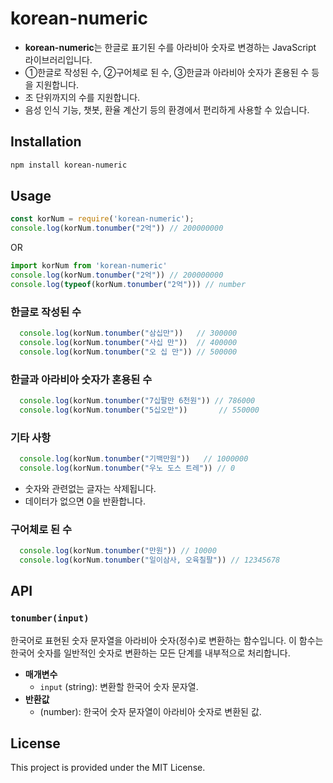 # korean-numeric
- **korean-numeric**는 한글로 표기된 수를 아라비아 숫자로 변경하는 JavaScript 라이브러리입니다.
- ①한글로 작성된 수, ②구어체로 된 수, ③한글과 아라비아 숫자가 혼용된 수 등을 지원합니다.
- 조 단위까지의 수를 지원합니다.
- 음성 인식 기능, 챗봇, 환율 계산기 등의 환경에서 편리하게 사용할 수 있습니다.

## Installation

```bash
npm install korean-numeric
```

## Usage
```javascript
const korNum = require('korean-numeric');
console.log(korNum.tonumber("2억")) // 200000000
```
OR
```javascript
import korNum from 'korean-numeric'
console.log(korNum.tonumber("2억")) // 200000000
console.log(typeof(korNum.tonumber("2억"))) // number
```
### 한글로 작성된 수
```javascript
  console.log(korNum.tonumber("삼십만"))   // 300000
  console.log(korNum.tonumber("사십 만"))  // 400000
  console.log(korNum.tonumber("오 십 만")) // 500000
```
### 한글과 아라비아 숫자가 혼용된 수
```javascript
  console.log(korNum.tonumber("7십팔만 6천원")) // 786000
  console.log(korNum.tonumber("5십오만"))       // 550000
```
### 기타 사항
```javascript
  console.log(korNum.tonumber("기백만원"))   // 1000000
  console.log(korNum.tonumber("우노 도스 트레")) // 0
```
- 숫자와 관련없는 글자는 삭제됩니다.
- 데이터가 없으면 0을 반환합니다.
### 구어체로 된 수
```javascript
  console.log(korNum.tonumber("만원")) // 10000
  console.log(korNum.tonumber("일이삼사, 오육칠팔")) // 12345678
```

## API
### `tonumber(input)`
한국어로 표현된 숫자 문자열을 아라비아 숫자(정수)로 변환하는 함수입니다. 이 함수는 한국어 숫자를 일반적인 숫자로 변환하는 모든 단계를 내부적으로 처리합니다.

- **매개변수**
  - `input` (string): 변환할 한국어 숫자 문자열.
- **반환값**
  - (number): 한국어 숫자 문자열이 아라비아 숫자로 변환된 값.

## License
This project is provided under the MIT License.
